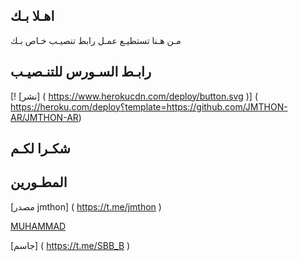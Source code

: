 ## اهـلا بـك
مـن هـنا تستطيـع عمـل رابط تنصيـب خـاص بـك

## رابـط السـورس للتنـصيـب

[! [نشر] ( https://www.herokucdn.com/deploy/button.svg )] ( https://heroku.com/deploy؟template=https://github.com/JMTHON-AR/JMTHON-AR) 
## شكـرا لكـم


## المطـورين

[مصدر jmthon] ( https://t.me/jmthon )

[MUHAMMAD](https://t.me/RR9R7)

[جاسم] ( https://t.me/SBB_B )
